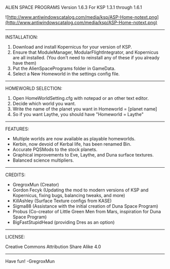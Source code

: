 ALIEN SPACE PROGRAMS
Version 1.6.3
For KSP 1.3.1 through 1.6.1

![http://www.antiwindowscatalog.com/media/ksp/ASP-Home-notext.png](http://www.antiwindowscatalog.com/media/ksp/ASP-Home-notext.png)

----------------------------

INSTALLATION:

1) Download and install Kopernicus for your version of KSP.
2) Ensure that ModuleManager, ModularFlightIntegrator, and Kopernicus are all installed. 
(You don't need to reinstall any of these if you already have them)
3) Put the AlienSpacePrograms folder in GameData.
4) Select a New Homeworld in the settings config file.

----------------------------

HOMEWORLD SELECTION:

1) Open HomeWorldSetting.cfg with notepad or an other text editor.
2) Decide which world you want.
3) Write the name of the planet you want in Homeworld = [planet name]
4) So if you want Laythe, you should have "Homeworld = Laythe"

----------------------------

FEATURES:

* Multiple worlds are now available as playable homeworlds.
* Kerbin, now devoid of Kerbal life, has been renamed Bin.
* Accurate PQSMods to the stock planets.
* Graphical improvements to Eve, Laythe, and Duna surface textures.
* Balanced science multipliers.

----------------------------

CREDITS:

* GregroxMun (Creator)
* Gordon Fecyk (Updating the mod to modern versions of KSP and Kopernicus, fixing bugs, balancing tweaks, and more)
* KillAshley (Surface Texture configs from KASE)
* Sigma88 (Assistance with the initial creation of Duna Space Program)
* Probus (Co-creator of Little Green Men from Mars, inspiration for Duna Space Program)
* BigFastStupidHead (providing Dres as an option)

----------------------------

LICENSE:

Creative Commons Attribution Share Alike 4.0

----------------------------
 
Have fun! -GregroxMun
